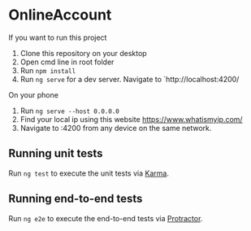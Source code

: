 # OnlineAccount

If you want to run this project 
1. Clone this repository on your desktop
2. Open cmd line in root folder
3. Run `npm install`
4. Run `ng serve` for a dev server. Navigate to `http://localhost:4200/

On your phone
1. Run `ng serve --host 0.0.0.0`
2. Find your local ip using this website https://www.whatismyip.com/
3. Navigate to <local ip adress>:4200 from any device on the same network.

## Running unit tests

Run `ng test` to execute the unit tests via [Karma](https://karma-runner.github.io).

## Running end-to-end tests

Run `ng e2e` to execute the end-to-end tests via [Protractor](http://www.protractortest.org/).


